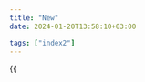 ```yaml
---
title: "New"
date: 2024-01-20T13:58:10+03:00

tags: ["index2"]
---
```

{{<title title="Новое">}}
{{< figure src="/img/ГЛАВНАЯКАРТИНКА/main2.jpg" >}}
{{< gallery dir="img/clothesnew/" />}} {{< load-photoswipe >}}